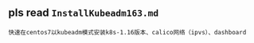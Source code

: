 
## pls read `InstallKubeadm163.md`


```
快速在centos7以kubeadm模式安装k8s-1.16版本、calico网络（ipvs）、dashboard
```
